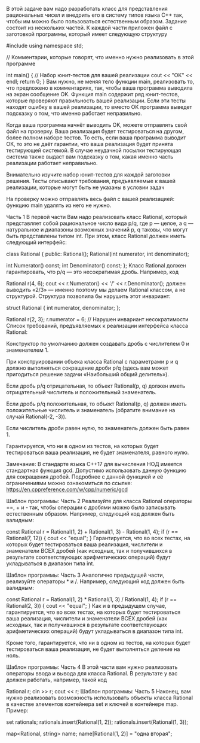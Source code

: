 В этой задаче вам надо разработать класс для представления рациональных чисел и внедрить его в систему типов языка С++ так, чтобы им можно было пользоваться естественным образом. Задание состоит из нескольких частей. К каждой части приложен файл с заготовкой программы, который имеет следующую структуру 

#include <iostream>
using namespace std;

// Комментарии, которые говорят, что именно нужно реализовать в этой программе

int main() {
    // Набор юнит-тестов для вашей реализации
    cout << "OK" << endl;
    return 0;
}
Вам нужно, не меняя тело функции main, реализовать то, что предложено в комментариях, так, чтобы ваша программа выводила на экран сообщение OK. Функция main содержит ряд юнит-тестов, которые проверяют правильность вашей реализации. Если эти тесты находят ошибку в вашей реализации, то вместо OK программа выведет подсказку о том, что именно работает неправильно.

Когда ваша программа начнёт выводить OK, можете отправлять свой файл на проверку. Ваша реализация будет тестироваться на другом, более полном наборе тестов. То есть, если ваша программа выводит OK, то это не даёт гарантии, что ваша реализация будет принята тестирующей системой. В случае неудачной посылки тестирующая система также выдаст вам подсказку о том, какая именно часть реализации работает неправильно.

Внимательно изучите набор юнит-тестов для каждой заготовки решения. Тесты описывают требования, предъявляемые к вашей реализации, которые могут быть не указаны в условии задач

На проверку можно отправлять весь файл с вашей реализацией: функцию main удалять из него не нужно.

Часть 1
В первой части Вам надо реализовать класс Rational, который представляет собой рациональное число вида p/q, где p — целое, а q — натуральное и диапазоны возможных значений p, q таковы, что могут быть представлены типом int. При этом, класс Rational должен иметь следующий интерфейс:

class Rational {
public:
  Rational();
  Rational(int numerator, int denominator);

  int Numerator() const;
  int Denominator() const;
};
Класс Rational должен гарантировать, что p/q — это несократимая дробь. Например, код

Rational r(4, 6);
cout << r.Numerator() << '/' << r.Denominator();
должен выводить «2/3» — именно поэтому мы делаем Rational классом, а не структурой. Структура позволила бы нарушить этот инвариант:  

struct Rational {
    int numerator, denominator;
};

Rational r{2, 3};
r.numerator = 6; // Нарушен инвариант несократимости
Список требований, предъявляемых к реализации интерфейса класса Rational:

Конструктор по умолчанию должен создавать дробь с числителем 0 и знаменателем 1.

При конструировании объека класса Rational с параметрами p и q должно выполняться сокращение дроби p/q (здесь вам может пригодиться решение задачи «Наибольший общий делитель»).

Если дробь p/q отрицательная, то объект Rational(p, q) должен иметь отрицательный числитель и положительный знаменатель.

Если дробь p/q положительная, то объект Rational(p, q) должен иметь положительные числитель и знаменатель (обратите внимание на случай Rational(-2, -3)).

Если числитель дроби равен нулю, то знаменатель должен быть равен 1.

Гарантируется, что ни в одном из тестов, на которых будет тестироваться ваша реализация, не будет знаменателя, равного нулю.

Замечание:
В стандарте языка C++17 для вычисления НОД имеется стандартная функция gcd. Допустимо использовать данную функцию для сокращения дробей. Подробнее с данной функцией и её ограничениями можно ознакомиться по ссылке: https://en.cppreference.com/w/cpp/numeric/gcd

Шаблон программы:
Часть 2
Реализуйте для класса Rational операторы ==, + и - так, чтобы операции с дробями можно было записывать естественным образом. Например, следующий код должен быть валидным:  

const Rational r = Rational(1, 2) + Rational(1, 3) - Rational(1, 4);
if (r == Rational(7, 12)) {
  cout << "equal";
}
Гарантируется, что во всех тестах, на которых будет тестироваться ваша реализация, числители и знаменатели ВСЕХ дробей (как исходных, так и получившихся в результате соответствующих арифметических операций) будут укладываться в диапазон типа int.

Шаблон программы:
Часть 3
Аналогично предыдущей части, реализуйте операторы * и /. Например, следующий код должен быть валидным:  

const Rational r = Rational(1, 2) * Rational(1, 3) / Rational(1, 4);
if (r == Rational(2, 3)) {
  cout << "equal";
}
Как и в предыдущем случае, гарантируется, что во всех тестах, на которых будет тестироваться ваша реализация, числители и знаменатели ВСЕХ дробей (как исходных, так и получившихся в результате соответствующих арифметических операций) будут укладываться в диапазон типа int.

Кроме того, гарантируется, что ни в одном из тестов, на которых будет тестироваться ваша реализация, не будет выполняться деление на ноль.

Шаблон программы:
Часть 4
В этой части вам нужно реализовать операторы ввода и вывода для класса Rational. В результате у вас должен работать, например, такой код  

Rational r;
cin >> r;
cout << r;
Шаблон программы:
Часть 5
Наконец, вам нужно реализовать возможность использовать объекты класса Rational в качестве элементов контейнера set и ключей в контейнере map. Пример:
  
set<Rational> rationals;
rationals.insert(Rational(1, 2));
rationals.insert(Rational(1, 3));

map<Rational, string> name;
name[Rational(1, 2)] = "одна вторая";

